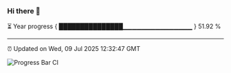 ### Hi there 👋

⏳ Year progress { ███████████████▁▁▁▁▁▁▁▁▁▁▁▁▁▁▁ } 51.92 %

---

⏰ Updated on Wed, 09 Jul 2025 12:32:47 GMT

![Progress Bar CI](https://github.com/liununu/liununu/workflows/Progress%20Bar%20CI/badge.svg)
